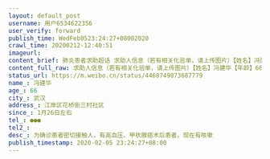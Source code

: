 ```yaml
---
layout: default_post
username: 用户6534622356
user_verify: forward
publish_time: WedFeb0523:24:27+08002020
crawl_time: 20200212-12:40:51
imageurl: 
content_brief: 肺炎患者求助超话 求助人信息（若有相关化验单，请上传图片）【姓名】冯建华【年龄】66【所在城市】武汉【所在小区、社区】江岸区花桥街三村社区【患病时间】1月26日左右【联系方式】●●●【其他紧急联系人】【病情描述】 为确诊患者密切接触人，有高血压、甲状腺癌术后患者。现在有 ...全文
content_full_raw: 求助人信息（若有相关化验单，请上传图片）【姓名】冯建华【年龄】66【所在城市】武汉【所在小区、社区】江岸区花桥街三村社区【患病时间】1月26日左右【联系方式】●●●【其他紧急联系人】【病情描述】为确诊患者密切接触人，有高血压、甲状腺癌术后患者。现在有咳嗽
status_url: https://m.weibo.cn/status/4468749073687779
name_: 冯建华
age_: 66
city_: 武汉
address_: 江岸区花桥街三村社区
since_: 1月26日左右
tel_: ●●●
tel2_: 
desc_: 为确诊患者密切接触人，有高血压、甲状腺癌术后患者。现在有咳嗽
publish_timestamp: 2020-02-05 23:24:27+08:00
---
```

